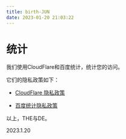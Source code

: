 ```yaml
---
title: birth-JUN
date: 2023-01-20 21:03:22
---
```


# 统计

我们使用CloudFlare和百度统计，统计您的访问。

它们的隐私政策如下：

- <a href="https://io.thetrash.eu.org/privacy/CloudFlare隐私政策">CloudFlare 隐私政策</a>

- <a href="https://io.thetrash.eu.org/privacy/百度统计隐私政策">百度统计隐私政策</a>

以上，THE与DE。

2023.1.20
